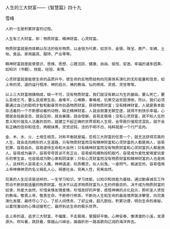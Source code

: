 人生的三大财富——《智慧篇》四十九

雪峰


    人的一生是积累财富的过程。

    人生有三大财富，即：物质财富、精神财富、心灵财富。

    物质财富就是肉体赖以存活的有形物质，以金钱为代表，如货币、金银、珠宝、房产、车辆、土地、食品、家用器具、服饰、产业等等。

    精神财富就是能使意识、思维、思想、心理活跃、健康、自由、愉悦、安逸、幸福的诸多因素，如知识（书籍）、技能、经验、亲情、

    心灵财富就是能使生命的品质升华，使生命的反物质结构向完美体系演化的无形能量和信息，如上帝的灵、道的运行程序、神的启示、佛的教诲、仙的修炼、灵感、灵觉等等。

    以上三大财富相辅相成，缺一不可，没有物质财富，我们就没有赖以为生的基础，要么死亡，要么变成乞丐，要么变成寄生虫，身难平，心难静，事难成，饥寒交迫贫困潦倒，所以，我们必须要通过自己的聪明才智和勤奋劳作创造物质财富，获得物质财富；没有精神财富，人就是靠本能存活着的一个不断挪动着的动物，缺乏精神财富，人就会寂寞无聊空虚，就得不到快乐幸福，心理就会扭曲变态，就会压抑，就会暴躁，就会怪僻，容易走极端；没有心灵财富，就不知人生的意义和价值及人活着的目的，就建立不起正确的世界观和人生观，会导致价值观念混乱，就不会有正确的信仰和信念，两眼抹黑，灵觉迟钝，活的不明不白，纯粹就是一个行尸走肉。

    金、木、水、火、土相生相克，对称平衡就是福，忽视三大财富的任意一个，就无法获得完美的人生，就会走向畸形的人生道路，只有物质财富而没有精神财富和心灵财富的人都是病人，容易犯罪，容易自杀，容易虐待生命和大自然；只有精神财富而没有物质财富和心灵财富的人都是病人，容易成为骗子，容易夸夸其谈不务正业，容易偷鸡摸狗投机取巧，容易成为爱吃爱喝爱玩爱乐的寄生虫，也容易成为野心家和阴谋家；只有心灵财富而没有物质财富和精神财富的人也是病人，这样的人容易走火入魔，神神道道，玩弄概念，似人似鬼，一身阴气，痴迷狂热，容易借用上帝神佛神灵的名义祸乱人心，祸害社会，背离人性，背离自然。

    完美的人生应该是这样的，一生学习知识，学习技能，以知识和技能为基础，通过勤奋诚实工作劳动不断获取适量的物质财富，但决不以追求物质财富为人生的终极目的，决不成为物质财富的奴隶，热爱大自然，珍惜亲情友情爱情，珍惜良好的声誉，感悟神佛的点化启示，聆听圣人贤哲的教诲，敬畏上帝，敬畏生命，不断修行修炼，不断向人生和生命的最高境界跋涉攀登，向完美演化发展，最终尽心了心，了却人间债务，了却尘缘，超凡脱俗，积累功德，明白生命的奥秘，以喜悦激动的心情迎接死亡，最终到达生命的极乐世界。

    走上帝的道，追求三大财富，不偏废，不走极端，掌握好平衡，心神安泰，像清澈的小溪，发源源头，欢叫着，跳跃着，穿越山川峡谷，曲曲折折一路高歌向辽阔的海洋奔去。



